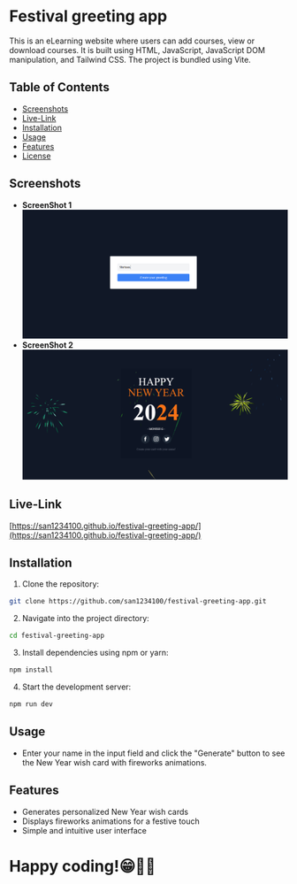 # Festival greeting app

This is an eLearning website where users can add courses, view or download courses. It is built using HTML, JavaScript, JavaScript DOM manipulation, and Tailwind CSS. The project is bundled using Vite.


## Table of Contents
- [Screenshots](#screenshots)
- [Live-Link](#live-link)
- [Installation](#installation)
- [Usage](#usage)
- [Features](#features)
- [License](#license)

## Screenshots
- **ScreenShot 1**
  ![festival app](./assets/images/Screenshot1.png)
- **ScreenShot 2**  
  ![festival app](./assets/images/festival-greeting.png)


## Live-Link
[https://san1234100.github.io/festival-greeting-app/](https://san1234100.github.io/festival-greeting-app/)
## Installation

1. Clone the repository:

```bash
git clone https://github.com/san1234100/festival-greeting-app.git
```
2. Navigate into the project directory:
```bash
cd festival-greeting-app
```

3. Install dependencies using npm or yarn:
```bash
npm install
```

4. Start the development server:
```bash
npm run dev
```


## Usage
 
- Enter your name in the input field and click the "Generate" button to see the New Year wish card with fireworks animations.

## Features
- Generates personalized New Year wish cards
- Displays fireworks animations for a festive touch
- Simple and intuitive user interface


# Happy coding!😁🧑‍💻